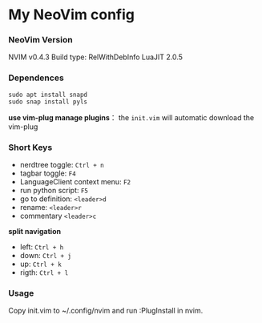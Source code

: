 # My NeoVim config

### NeoVim Version
NVIM v0.4.3
Build type: RelWithDebInfo
LuaJIT 2.0.5

### Dependences
```
sudo apt install snapd
sudo snap install pyls
```

**use vim-plug manage plugins**： the `init.vim` will automatic download the vim-plug

### Short Keys

- nerdtree toggle: `Ctrl + n`
- tagbar toggle: `F4`
- LanguageClient context menu: `F2`
- run python script: `F5`
- go to definition: `<leader>d`
- rename: `<leader>r`
- commentary `<leader>c`
 
 **split navigation**
 - left: `Ctrl + h`
 - down: `Ctrl + j`
 - up: `Ctrl + k`
 - rigth: `Ctrl + l`
 
### Usage 
Copy init.vim to ~/.config/nvim and run :PlugInstall in nvim.
